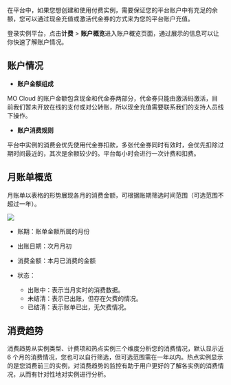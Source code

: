 
在平台中，如果您想创建和使用付费实例，需要保证您的平台账户中有充足的余额，您可以通过现金充值或激活代金券的方式来为您的平台账户充值。

登录实例平台，点击**计费** > **账户概览**进入账户概览页面，通过展示的信息可以让你快速了解账户情况。

## 账户情况

- **账户金额组成**

MO Cloud 的账户金额包含现金和代金券两部分，代金券只能由激活码激活，目前我们暂未开放在线的支付或对公转账，所以现金充值需要联系我们的支持人员线下操作。

- **账户消费规则**

平台中实例的消费会优先使用代金券扣款，多张代金券同时有效时，会优先扣除过期时间最近的，其次是余额较少的。平台每小时会进行一次计费和扣费。
  
## 月账单概览

月账单以表格的形势展现各月的消费金额，可根据账期筛选时间范围（可选范围不超过一年）。

![](https://community-shared-data-1308875761.cos.ap-beijing.myqcloud.com/artwork/mocdocs/charing/account_overview-1.png)

- 账期：账单金额所属的月份

- 出账日期：次月月初

- 消费金额：本月已消费的金额

- 状态：
    - 出账中：表示当月实时的消费数据。
    - 未结清：表示已出账，但存在欠费的情况。
    - 已结清：表示账单已出，无欠费情况。

## 消费趋势

消费趋势从实例类型、计费项和热点实例三个维度分析您的消费情况，默认显示近 6 个月的消费情况，您也可以自行筛选，但可选范围需在一年以内。热点实例显示的是您消费前三的实例，对消费趋势的监控有助于用户更好的了解各实例的消费情况，从而有针对性地对实例进行分析。
